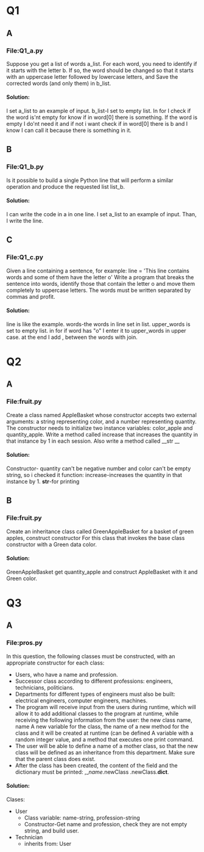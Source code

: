 # Q1
## A
### File:Q1_a.py
Suppose you get a list of words a_list. For each word, you need to identify if it starts with the letter b.
If so, the word should be changed so that it starts with an uppercase letter followed by lowercase letters, and
Save the corrected words (and only them) in b_list.
#### Solution:
I set a_list to an example of input.
b_list-I set to empty list.
In for I check if the word is'nt empty for know if in word[0] there is something.
If the word is empty I do'nt need it and if not i want check if in word[0] there is b and I know I can call it because there is something in it.
## B
### File:Q1_b.py
Is it possible to build a single Python line that will perform a similar operation and produce the requested list
list_b.
#### Solution:
I can write the code in a in one line.
I set a_list to an example of input.
Than, I write the line.
## C
### File:Q1_c.py
Given a line containing a sentence, for example:
line = 'This line contains words and some of them have the letter o'
Write a program that breaks the sentence into words, identify those that contain the letter o
and move them completely to uppercase letters. The words must be written separated by commas
and profit.
#### Solution:
line is like the example.
words-the words in line set in list.
upper_words is set to empty list.
in for if word has "o" I enter it to upper_words in upper case.
at the end I add , between the words with join.
# Q2
## A
### File:fruit.py
Create a class named AppleBasket whose constructor accepts two external arguments: a string
representing color, and a number representing quantity. The constructor needs to initialize two instance variables: color_apple
and quantity_apple. Write a method called increase that increases the quantity in that instance by 1
in each session. Also write a method called __str __
#### Solution:
Constructor- quantity can't be negative number and color can't be empty string, so i checked it
function:
increase-increases the quantity in that instance by 1.
__str__-for printing
## B
### File:fruit.py
Create an inheritance class called GreenAppleBasket for a basket of green apples, construct constructor
For this class that invokes the base class constructor with a Green data color.
#### Solution:
GreenAppleBasket get quantity_apple and construct AppleBasket with it and Green color.
# Q3
## A
### File:pros.py
In this question, the following classes must be constructed, with an appropriate constructor for each class:
- Users, who have a name and profession.
- Successor class according to different professions: engineers, technicians, politicians.
- Departments for different types of engineers must also be built: electrical engineers, computer engineers,
machines.
- The program will receive input from the users during runtime, which will allow it to add additional classes
to the program at runtime, while receiving the following information from the user: the new class name, name
A new variable for the class, the name of a new method for the class and it will be created at runtime (can be defined
A variable with a random integer value, and a method that executes one print command.
- The user will be able to define a name of a mother class, so that the new class will be defined as an inheritance
from this department. Make sure that the parent class does exist.
- After the class has been created, the content of the field and the dictionary must be printed: ,__name_.newClass
 .newClass.__dict__.
#### Solution:
Clases:
- User
  - Class variable: name-string, profession-string
  - Constructor-Get name and profession, check they are not empty string, and build user.
- Technician
  - inherits from: User
    




